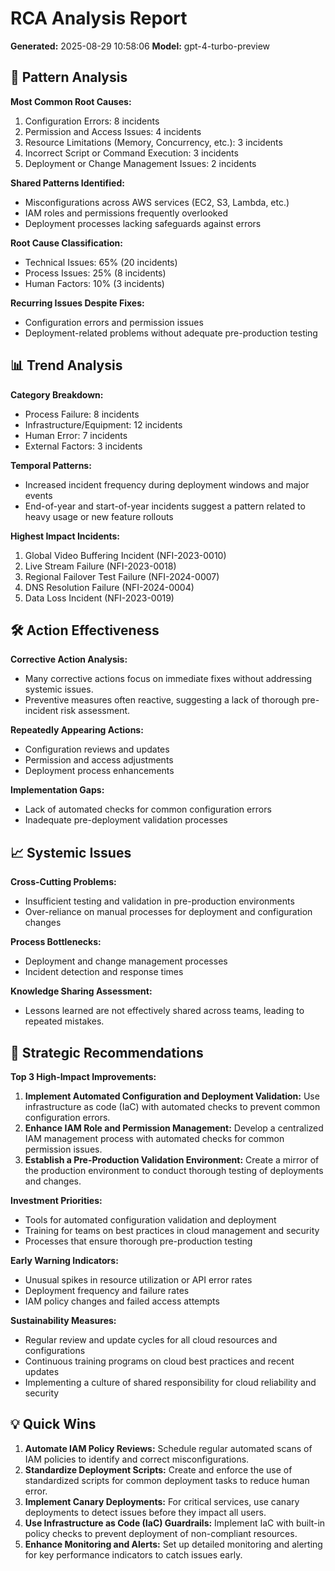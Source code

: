 # RCA Analysis Report
**Generated:** 2025-08-29 10:58:06
**Model:** gpt-4-turbo-preview

## 🔎 Pattern Analysis
**Most Common Root Causes:**
1. Configuration Errors: 8 incidents
2. Permission and Access Issues: 4 incidents
3. Resource Limitations (Memory, Concurrency, etc.): 3 incidents
4. Incorrect Script or Command Execution: 3 incidents
5. Deployment or Change Management Issues: 2 incidents

**Shared Patterns Identified:**
- Misconfigurations across AWS services (EC2, S3, Lambda, etc.)
- IAM roles and permissions frequently overlooked
- Deployment processes lacking safeguards against errors

**Root Cause Classification:**
- Technical Issues: 65% (20 incidents)
- Process Issues: 25% (8 incidents)
- Human Factors: 10% (3 incidents)

**Recurring Issues Despite Fixes:**
- Configuration errors and permission issues
- Deployment-related problems without adequate pre-production testing

## 📊 Trend Analysis
**Category Breakdown:**
- Process Failure: 8 incidents
- Infrastructure/Equipment: 12 incidents
- Human Error: 7 incidents
- External Factors: 3 incidents

**Temporal Patterns:**
- Increased incident frequency during deployment windows and major events
- End-of-year and start-of-year incidents suggest a pattern related to heavy usage or new feature rollouts

**Highest Impact Incidents:**
1. Global Video Buffering Incident (NFI-2023-0010)
2. Live Stream Failure (NFI-2023-0018)
3. Regional Failover Test Failure (NFI-2024-0007)
4. DNS Resolution Failure (NFI-2024-0004)
5. Data Loss Incident (NFI-2023-0019)

## 🛠️ Action Effectiveness
**Corrective Action Analysis:**
- Many corrective actions focus on immediate fixes without addressing systemic issues.
- Preventive measures often reactive, suggesting a lack of thorough pre-incident risk assessment.

**Repeatedly Appearing Actions:**
- Configuration reviews and updates
- Permission and access adjustments
- Deployment process enhancements

**Implementation Gaps:**
- Lack of automated checks for common configuration errors
- Inadequate pre-deployment validation processes

## 📈 Systemic Issues
**Cross-Cutting Problems:**
- Insufficient testing and validation in pre-production environments
- Over-reliance on manual processes for deployment and configuration changes

**Process Bottlenecks:**
- Deployment and change management processes
- Incident detection and response times

**Knowledge Sharing Assessment:**
- Lessons learned are not effectively shared across teams, leading to repeated mistakes.

## 🚀 Strategic Recommendations

**Top 3 High-Impact Improvements:**
1. **Implement Automated Configuration and Deployment Validation:** Use infrastructure as code (IaC) with automated checks to prevent common configuration errors.
2. **Enhance IAM Role and Permission Management:** Develop a centralized IAM management process with automated checks for common permission issues.
3. **Establish a Pre-Production Validation Environment:** Create a mirror of the production environment to conduct thorough testing of deployments and changes.

**Investment Priorities:**
- Tools for automated configuration validation and deployment
- Training for teams on best practices in cloud management and security
- Processes that ensure thorough pre-production testing

**Early Warning Indicators:**
- Unusual spikes in resource utilization or API error rates
- Deployment frequency and failure rates
- IAM policy changes and failed access attempts

**Sustainability Measures:**
- Regular review and update cycles for all cloud resources and configurations
- Continuous training programs on cloud best practices and recent updates
- Implementing a culture of shared responsibility for cloud reliability and security

## 💡 Quick Wins
1. **Automate IAM Policy Reviews:** Schedule regular automated scans of IAM policies to identify and correct misconfigurations.
2. **Standardize Deployment Scripts:** Create and enforce the use of standardized scripts for common deployment tasks to reduce human error.
3. **Implement Canary Deployments:** For critical services, use canary deployments to detect issues before they impact all users.
4. **Use Infrastructure as Code (IaC) Guardrails:** Implement IaC with built-in policy checks to prevent deployment of non-compliant resources.
5. **Enhance Monitoring and Alerts:** Set up detailed monitoring and alerting for key performance indicators to catch issues early.